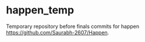 # happen_temp
Temporary repository before finals commits for happen https://github.com/Saurabh-2607/Happen.
